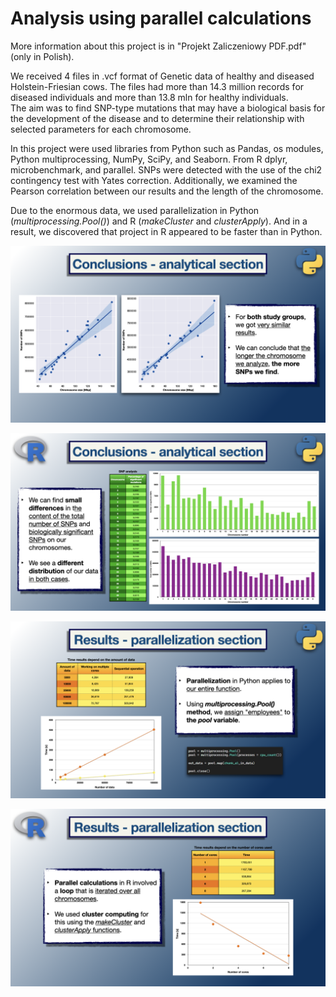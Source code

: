 # Analysis using parallel calculations

More information about this project is in "Projekt Zaliczeniowy PDF.pdf" (only in Polish).

We received 4 files in .vcf format of Genetic data of healthy and diseased Holstein-Friesian cows. The files had more than 14.3 million records for diseased individuals and more than 13.8 mln for healthy individuals.\
The aim was to find SNP-type mutations that may have a biological basis for the development of the disease and to determine their relationship with selected parameters for each chromosome.

In this project were used libraries from Python such as Pandas, os modules, Python multiprocessing, NumPy, SciPy, and Seaborn. From R dplyr, microbenchmark, and parallel. SNPs were detected with the use of the chi2 contingency test with Yates correction. Additionally, we examined the Pearson correlation between our results and the length of the chromosome.

Due to the enormous data, we used parallelization in Python (_multiprocessing.Pool()_) and R (_makeCluster_ and _clusterApply_). And in a result, we discovered that project in R appeared to be faster than in Python.

![](https://github.com/Michello077/parallel-computing-analysis/blob/f925e5e32641c825414cf0028a0d582d379d2118/results/PC001.png)

![](https://github.com/Michello077/parallel-computing-analysis/blob/f925e5e32641c825414cf0028a0d582d379d2118/results/PC002.png)

![](https://github.com/Michello077/parallel-computing-analysis/blob/f925e5e32641c825414cf0028a0d582d379d2118/results/PC003.png)

![](https://github.com/Michello077/parallel-computing-analysis/blob/f925e5e32641c825414cf0028a0d582d379d2118/results/PC004.png)
